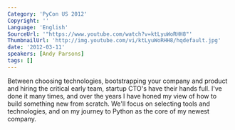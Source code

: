 ```yaml
---
Category: 'PyCon US 2012'
Copyright: ''
Language: 'English'
SourceUrl: '"https://www.youtube.com/watch?v=ktLyuWoRHH8"'
ThumbnailUrl: 'http://img.youtube.com/vi/ktLyuWoRHH8/hqdefault.jpg'
date: '2012-03-11'
speakers: [Andy Parsons]
tags: []
---
```

Between choosing technologies, bootstrapping your company and product and
hiring the critical early team, startup CTO's have their hands full. I've done
it many times, and over the years I have honed my view of how to build
something new from scratch. We'll focus on selecting tools and technologies,
and on my journey to Python as the core of my newest company.

